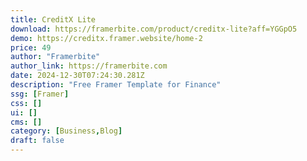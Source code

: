 ```yaml
---
title: CreditX Lite
download: https://framerbite.com/product/creditx-lite?aff=YGGpO5
demo: https://creditx.framer.website/home-2
price: 49
author: "Framerbite"
author_link: https://framerbite.com
date: 2024-12-30T07:24:30.281Z
description: "Free Framer Template for Finance"
ssg: [Framer]
css: []
ui: []
cms: []
category: [Business,Blog]
draft: false
---
```

